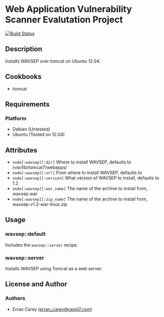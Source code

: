 # Web Application Vulnerability Scanner Evalutation Project
[![Build Status](https://secure.travis-ci.org/rapid7-cookbooks/.png)](http://travis-ci.org/rapid7-cookbooks/)
## Description
Installs WAVSEP over tomcat on Ubuntu 12.04.

## Cookbooks
* tomcat

## Requirements
### Platform
* Debian (Untested)
* Ubuntu (Tested on 12.04)

## Attributes
* `node[:wavsep][:dir]` Where to install WAVSEP, defaults to /var/lib/tomcat7/webapps/
* `node[:wavsep][:url]` From where to install WAVSEP, defaults to 
* `node[:wavsep][:version]` What version of WAVSEP to install, defaults to 1.2
* `node[:wavsep][:war_name]` The name of the archive to install from, wavsep.war
* `node[:wavsep][:zip_name]` The name of the archive to install from, wavsep-v1.2-war-linux.zip

## Usage
### wavsep::default
Includes the `wavsep::server` recipe.

### wavsep::server
Installs WAVSEP using Tomcat as a web server.

## License and Author
### Authors
* Erran Carey (erran_carey@rapid7.com)
